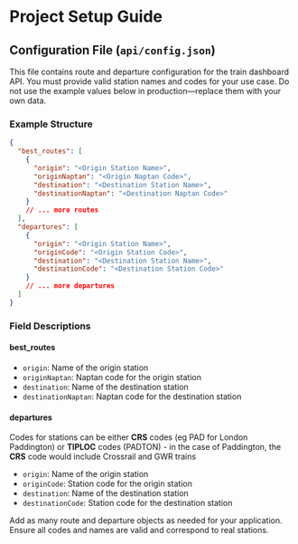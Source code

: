 # Project Setup Guide

## Configuration File (`api/config.json`)

This file contains route and departure configuration for the train dashboard API. You must provide valid station names and codes for your use case. Do not use the example values below in production—replace them with your own data.

### Example Structure

```json
{
  "best_routes": [
    {
      "origin": "<Origin Station Name>",
      "originNaptan": "<Origin Naptan Code>",
      "destination": "<Destination Station Name>",
      "destinationNaptan": "<Destination Naptan Code>"
    }
    // ... more routes
  ],
  "departures": [
    {
      "origin": "<Origin Station Name>",
      "originCode": "<Origin Station Code>",
      "destination": "<Destination Station Name>",
      "destinationCode": "<Destination Station Code>"
    }
    // ... more departures
  ]
}
```

### Field Descriptions

#### best_routes

- `origin`: Name of the origin station
- `originNaptan`: Naptan code for the origin station
- `destination`: Name of the destination station
- `destinationNaptan`: Naptan code for the destination station

#### departures

Codes for stations can be either __CRS__ codes (eg PAD for London Paddington) or __TIPLOC__ codes (PADTON) - in the case of Paddington, the __CRS__ code would include Crossrail and GWR trains

- `origin`: Name of the origin station
- `originCode`: Station code for the origin station
- `destination`: Name of the destination station
- `destinationCode`: Station code for the destination station

Add as many route and departure objects as needed for your application. Ensure all codes and names are valid and correspond to real stations.
